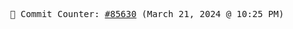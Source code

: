 <p align="center">
    <samp>
        📮 Commit Counter: <a href="https://github.com/Javascript-void0/Javascript-void0/commits/main">#85630</a> (March 21, 2024 @ 10:25 PM)
    </samp>
</p>